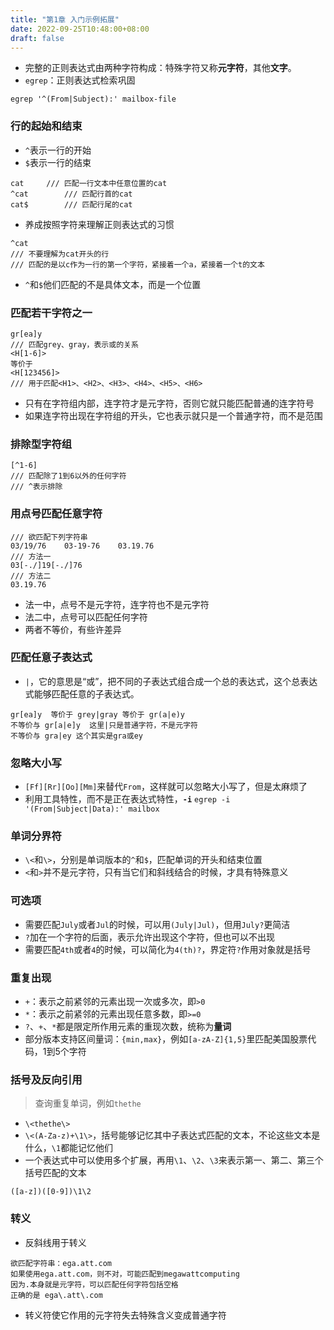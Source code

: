 ```yaml
---
title: "第1章 入门示例拓展"
date: 2022-09-25T10:48:00+08:00
draft: false
---
```


- 完整的正则表达式由两种字符构成：特殊字符又称**元字符**，其他**文字**。
- `egrep`：正则表达式检索巩固
```
egrep '^(From|Subject):' mailbox-file
```
### 行的起始和结束
- `^`表示一行的开始
- `$`表示一行的结束
```
cat		/// 匹配一行文本中任意位置的cat
^cat		/// 匹配行首的cat
cat$		/// 匹配行尾的cat
```
- 养成按照字符来理解正则表达式的习惯
```
^cat
/// 不要理解为cat开头的行
/// 匹配的是以c作为一行的第一个字符，紧接着一个a，紧接着一个t的文本
```
- `^`和`$`他们匹配的不是具体文本，而是一个位置
### 匹配若干字符之一
```
gr[ea]y
/// 匹配grey、gray，表示或的关系
<H[1-6]>
等价于
<H[123456]>
/// 用于匹配<H1>、<H2>、<H3>、<H4>、<H5>、<H6>
```
- 只有在字符组内部，连字符才是元字符，否则它就只能匹配普通的连字符号
- 如果连字符出现在字符组的开头，它也表示就只是一个普通字符，而不是范围
### 排除型字符组
```
[^1-6]
/// 匹配除了1到6以外的任何字符
/// ^表示排除
```
### 用点号匹配任意字符
```
/// 欲匹配下列字符串
03/19/76	03-19-76	03.19.76
/// 方法一
03[-./]19[-./]76
/// 方法二
03.19.76
```
- 法一中，点号不是元字符，连字符也不是元字符
- 法二中，点号可以匹配任何字符
- 两者不等价，有些许差异
### 匹配任意子表达式
- `|`，它的意思是“或”，把不同的子表达式组合成一个总的表达式，这个总表达式能够匹配任意的子表达式。
```
gr[ea]y	 等价于 grey|gray 等价于 gr(a|e)y
不等价与 gr[a|e]y  这里|只是普通字符，不是元字符
不等价与 gra|ey 这个其实是gra或ey
```
### 忽略大小写
- `[Ff][Rr][Oo][Mm]`来替代`From`，这样就可以忽略大小写了，但是太麻烦了
- 利用工具特性，而不是正在表达式特性，**`-i`**
`egrep -i '(From|Subject|Data):' mailbox`
### 单词分界符
- `\<`和`\>`，分别是单词版本的`^`和`$`，匹配单词的开头和结束位置
- `<`和`>`并不是元字符，只有当它们和斜线结合的时候，才具有特殊意义
### 可选项
- 需要匹配`July`或者`Jul`的时候，可以用`(July|Jul)`，但用`July?`更简洁
- `?`加在一个字符的后面，表示允许出现这个字符，但也可以不出现
- 需要匹配`4th`或者`4`的时候，可以简化为`4(th)?`，界定符`?`作用对象就是括号
### 重复出现
- `+`：表示之前紧邻的元素出现一次或多次，即`>0`
- `*`：表示之前紧邻的元素出现任意多数，即`>=0`
- `?`、`+`、`*`都是限定所作用元素的重现次数，统称为**量词**
- 部分版本支持区间量词：`{min,max}`，例如`[a-zA-Z]{1,5}`里匹配美国股票代码，1到5个字符
### 括号及反向引用
> 查询重复单词，例如`thethe`
- `\<thethe\>`
- `\<(A-Za-z)+\1\>`，括号能够记忆其中子表达式匹配的文本，不论这些文本是什么，`\1`都能记忆他们
- 一个表达式中可以使用多个扩展，再用`\1`、`\2`、`\3`来表示第一、第二、第三个括号匹配的文本
```
([a-z])([0-9])\1\2
```
### 转义
- 反斜线用于转义
```
欲匹配字符串：ega.att.com
如果使用ega.att.com，则不对，可能匹配到megawattcomputing
因为.本身就是元字符，可以匹配任何字符包括空格
正确的是 ega\.att\.com
```
- 转义符使它作用的元字符失去特殊含义变成普通字符